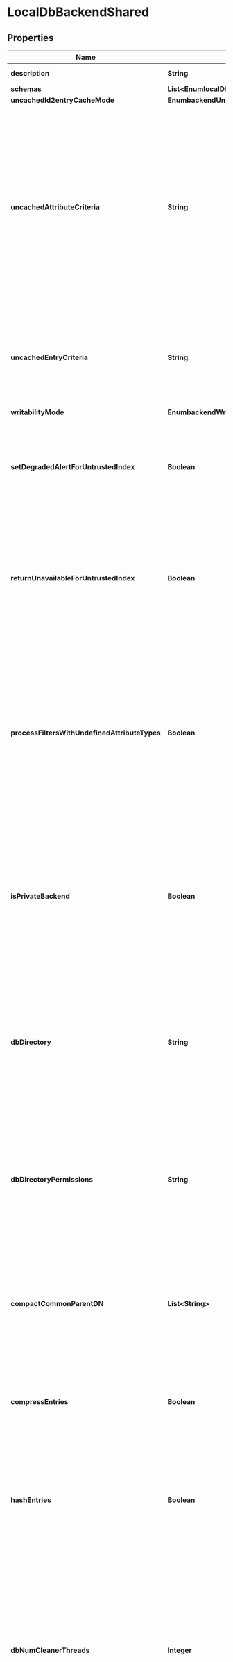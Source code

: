 

# LocalDbBackendShared


## Properties

| Name | Type | Description | Notes |
|------------ | ------------- | ------------- | -------------|
|**description** | **String** | A description for this Backend |  [optional] |
|**schemas** | **List&lt;EnumlocalDbBackendSchemaUrn&gt;** |  |  |
|**uncachedId2entryCacheMode** | **EnumbackendUncachedId2entryCacheModeProp** |  |  [optional] |
|**uncachedAttributeCriteria** | **String** | The criteria that will be used to identify attributes that should be written into the uncached-id2entry database rather than the id2entry database. This will only be used for entries in which the associated uncached-entry-criteria does not indicate that the entire entry should be uncached. |  [optional] |
|**uncachedEntryCriteria** | **String** | The criteria that will be used to identify entries that should be written into the uncached-id2entry database rather than the id2entry database. |  [optional] |
|**writabilityMode** | **EnumbackendWritabilityModeProp** |  |  [optional] |
|**setDegradedAlertForUntrustedIndex** | **Boolean** | Determines whether the Directory Server enters a DEGRADED state when this Local DB Backend has an index whose contents cannot be trusted. |  [optional] |
|**returnUnavailableForUntrustedIndex** | **Boolean** | Determines whether the Directory Server returns UNAVAILABLE for any LDAP search operation in this Local DB Backend that would use an index whose contents cannot be trusted. |  [optional] |
|**processFiltersWithUndefinedAttributeTypes** | **Boolean** | Determines whether the Directory Server should continue filter processing for LDAP search operations in this Local DB Backend that includes a search filter with an attribute that is not defined in the schema. This will only apply if check-schema is enabled in the global configuration. |  [optional] |
|**isPrivateBackend** | **Boolean** | Indicates whether this backend should be considered a private backend in the server. Private backends are meant for storing server-internal information and should not be used for user or application data. |  [optional] |
|**dbDirectory** | **String** | Specifies the path to the filesystem directory that is used to hold the Berkeley DB Java Edition database files containing the data for this backend. The files for this backend are stored in a sub-directory named after the backend-id. |  [optional] |
|**dbDirectoryPermissions** | **String** | Specifies the permissions that should be applied to the directory containing the backend database files and to directories and files created during backup or LDIF export of the backend. |  [optional] |
|**compactCommonParentDN** | **List&lt;String&gt;** | Provides a DN of an entry that may be the parent for a large number of entries in the backend. This may be used to help increase the space efficiency when encoding entries for storage. |  [optional] |
|**compressEntries** | **Boolean** | Indicates whether the backend should attempt to compress entries before storing them in the database. |  [optional] |
|**hashEntries** | **Boolean** | Indicates whether to calculate and store a message digest of the entry contents along with the entry data, in order to provide a means of verifying the integrity of the entry data. |  [optional] |
|**dbNumCleanerThreads** | **Integer** | Specifies the number of threads that the backend should maintain to keep the database log files at or near the desired utilization. A value of zero indicates that the number of cleaner threads should be automatically configured based on the number of available CPUs. |  [optional] |
|**dbCleanerMinUtilization** | **Integer** | Specifies the minimum percentage of \&quot;live\&quot; data that the database cleaner attempts to keep in database log files. |  [optional] |
|**dbEvictorCriticalPercentage** | **Integer** | Specifies the percentage over the configured maximum that the database cache is allowed to grow. It is recommended to set this value slightly above zero when the database is too large to fully cache in memory. In this case, a dedicated background evictor thread is used to perform evictions once the cache fills up reducing the possibility that server threads are blocked. |  [optional] |
|**dbCheckpointerWakeupInterval** | **String** | Specifies the maximum length of time that should pass between checkpoints. |  [optional] |
|**dbBackgroundSyncInterval** | **String** | Specifies the interval to use when performing background synchronous writes in the database environment in order to smooth overall write performance and increase data durability. A value of \&quot;0 s\&quot; will disable background synchronous writes. |  [optional] |
|**dbUseThreadLocalHandles** | **Boolean** | Indicates whether to use thread-local database handles to reduce contention in the backend. |  [optional] |
|**dbLogFileMax** | **String** | Specifies the maximum size for a database log file. |  [optional] |
|**dbLoggingLevel** | **String** | Specifies the log level that should be used by the database when it is writing information into the je.info file. |  [optional] |
|**jeProperty** | **List&lt;String&gt;** | Specifies the database and environment properties for the Berkeley DB Java Edition database serving the data for this backend. |  [optional] |
|**dbCachePercent** | **Integer** | Specifies the percentage of JVM memory to allocate to the database cache. |  [optional] |
|**defaultCacheMode** | **EnumbackendDefaultCacheModeProp** |  |  [optional] |
|**id2entryCacheMode** | **EnumbackendId2entryCacheModeProp** |  |  [optional] |
|**dn2idCacheMode** | **EnumbackendDn2idCacheModeProp** |  |  [optional] |
|**id2childrenCacheMode** | **EnumbackendId2childrenCacheModeProp** |  |  [optional] |
|**id2subtreeCacheMode** | **EnumbackendId2subtreeCacheModeProp** |  |  [optional] |
|**dn2uriCacheMode** | **EnumbackendDn2uriCacheModeProp** |  |  [optional] |
|**primeMethod** | **List&lt;EnumbackendPrimeMethodProp&gt;** |  |  [optional] |
|**primeThreadCount** | **Integer** | Specifies the number of threads to use when priming. At present, this applies only to the preload and cursor-across-indexes prime methods. |  [optional] |
|**primeTimeLimit** | **String** | Specifies the maximum length of time that the backend prime should be allowed to run. A duration of zero seconds indicates that there should not be a time limit. |  [optional] |
|**primeAllIndexes** | **Boolean** | Indicates whether to prime all indexes associated with this backend, or to only prime the specified set of indexes (as configured with the system-index-to-prime property for the system indexes, and the prime-index property in the attribute index definition for attribute indexes). |  [optional] |
|**systemIndexToPrime** | **List&lt;EnumbackendSystemIndexToPrimeProp&gt;** |  |  [optional] |
|**systemIndexToPrimeInternalNodesOnly** | **List&lt;EnumbackendSystemIndexToPrimeInternalNodesOnlyProp&gt;** |  |  [optional] |
|**backgroundPrime** | **Boolean** | Indicates whether to attempt to perform the prime using a background thread if possible. If background priming is enabled, then the Directory Server may be allowed to accept client connections and process requests while the prime is in progress. |  [optional] |
|**indexEntryLimit** | **Integer** | Specifies the maximum number of entries that are allowed to match a given index key before that particular index key is no longer maintained. |  [optional] |
|**compositeIndexEntryLimit** | **Integer** | Specifies the maximum number of entries that are allowed to match a given composite index key before that particular composite index key is no longer maintained. |  [optional] |
|**id2childrenIndexEntryLimit** | **Integer** | Specifies the maximum number of entry IDs to maintain for each entry in the id2children system index (which keeps track of the immediate children for an entry, to assist in otherwise unindexed searches with a single-level scope). A value of 0 means there is no limit, however this could have a big impact on database size on disk and on server performance. |  [optional] |
|**id2subtreeIndexEntryLimit** | **Integer** | Specifies the maximum number of entry IDs to maintain for each entry in the id2subtree system index (which keeps track of all descendants below an entry, to assist in otherwise unindexed searches with a whole-subtree or subordinate subtree scope). A value of 0 means there is no limit, however this could have a big impact on database size on disk and on server performance. |  [optional] |
|**importTempDirectory** | **String** | Specifies the location of the directory that is used to hold temporary information during the index post-processing phase of an LDIF import. |  [optional] |
|**importThreadCount** | **Integer** | Specifies the number of threads to use for concurrent processing during an LDIF import. |  [optional] |
|**exportThreadCount** | **Integer** | Specifies the number of threads to use for concurrently retrieving and encoding entries during an LDIF export. |  [optional] |
|**dbImportCachePercent** | **Integer** | The percentage of JVM memory to allocate to the database cache during import operations. |  [optional] |
|**dbTxnWriteNoSync** | **Boolean** | Indicates whether the database should synchronously flush data as it is written to disk. |  [optional] |
|**deadlockRetryLimit** | **Integer** | Specifies the number of times that the server should retry an attempted operation in the backend if a deadlock results from two concurrent requests that interfere with each other in a conflicting manner. |  [optional] |
|**externalTxnDefaultBackendLockBehavior** | **EnumbackendExternalTxnDefaultBackendLockBehaviorProp** |  |  [optional] |
|**singleWriterLockBehavior** | **EnumbackendSingleWriterLockBehaviorProp** |  |  [optional] |
|**subtreeDeleteSizeLimit** | **Integer** | Specifies the maximum number of entries that may be deleted from the backend when using the subtree delete control. |  [optional] |
|**numRecentChanges** | **Integer** | Specifies the number of recent LDAP entry changes per replica for which the backend keeps a record to allow replication to recover in the event that the server is abruptly terminated. Increasing this value can lead to an increased peak server modification rate as well as increased replication throughput. |  [optional] |
|**offlineProcessDatabaseOpenTimeout** | **String** | Specifies a timeout duration which will be used for opening the database environment by an offline process, such as export-ldif. |  [optional] |
|**backendID** | **String** | Specifies a name to identify the associated backend. |  |
|**enabled** | **Boolean** | Indicates whether the backend is enabled in the server. |  |
|**baseDN** | **List&lt;String&gt;** | Specifies the base DN(s) for the data that the backend handles. |  |
|**setDegradedAlertWhenDisabled** | **Boolean** | Determines whether the Directory Server enters a DEGRADED state (and sends a corresponding alert) when this Backend is disabled. |  [optional] |
|**returnUnavailableWhenDisabled** | **Boolean** | Determines whether any LDAP operation that would use this Backend is to return UNAVAILABLE when this Backend is disabled. |  [optional] |
|**notificationManager** | **String** | Specifies a notification manager for changes resulting from operations processed through this Backend |  [optional] |



